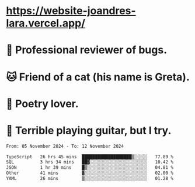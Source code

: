# https://website-joandres-lara.vercel.app/
# 🐛 Professional reviewer of bugs.
# 🐱 Friend of a cat (his name is Greta).
# 📜 Poetry lover.
# 🎸 Terrible playing guitar, but I try.

<!--START_SECTION:waka-->

```txt
From: 05 November 2024 - To: 12 November 2024

TypeScript   26 hrs 45 mins  ███████████████████▒░░░░░   77.89 %
SQL          3 hrs 34 mins   ██▓░░░░░░░░░░░░░░░░░░░░░░   10.42 %
JSON         1 hr 39 mins    █▒░░░░░░░░░░░░░░░░░░░░░░░   04.81 %
Other        41 mins         ▓░░░░░░░░░░░░░░░░░░░░░░░░   02.00 %
YAML         26 mins         ▒░░░░░░░░░░░░░░░░░░░░░░░░   01.28 %
```

<!--END_SECTION:waka-->
